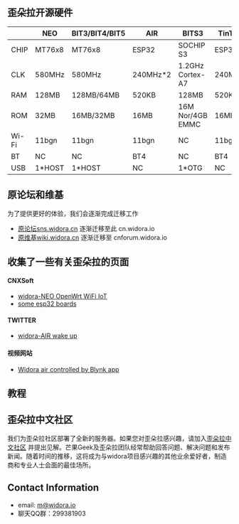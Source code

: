 ## 歪朵拉开源硬件

|  | NEO | BIT3/BIT4/BIT5 | AIR | BITS3 | TinTin-A |
| --- | --- | --- | --- | --- | --- |
| CHIP | MT76x8 | MT76x8 | ESP32 | SOCHIP S3 | ESP32 |
| CLK | 580MHz | 580MHz | 240MHz*2 | 1.2GHz Cortex-A7 | 240MHz*2 |
| RAM | 128MB | 128MB/64MB | 520KB | 128MB | 520KB |
| ROM | 32MB | 16MB/32MB | 16MB | 16M Nor/4GB EMMC | 16MB |
| Wi-Fi | 11bgn | 11bgn | 11bgn | NC | 11bgn |
| BT | NC | NC | BT4 | NC | BT4 |
| USB | 1*HOST | 1*HOST | NC | 1*OTG | NC |



## 原论坛和维基
为了提供更好的体验，我们会逐渐完成迁移工作

* [原论坛sns.widora.cn](http://sns.widora.cn) 逐渐迁移至此 cn.widora.io
* [原维基wiki.widora.cn](http://wiki.widora.cn) 逐渐迁移至 cnforum.widora.io

## 收集了一些有关歪朵拉的页面
#### CNXSoft
* [widora-NEO OpenWrt WiFi IoT](https://www.cnx-software.com/2016/09/14/widora-neo-openwrt-wifi-iot-audio-board-is-based-on-mediatek-mt7688-soc-wm8960-audio-dac/)
* [some esp32 boards](https://www.cnx-software.com/2016/09/24/some-esp32-development-boards-to-look-out-for-nodemcu-widora-air-nano32-noduino-quantum-and-wemos/)
#### TWITTER
* [widora-AIR wake up](https://twitter.com/moononournation/status/1037544330049671169)
#### 视频网站
* [Widora air controlled by Blynk app](https://www.youtube.com/watch?v=kiuTkfOQvTw&feature=youtu.be)
 


## 教程




## 歪朵拉中文社区
我们为歪朵拉社区部署了全新的服务器。如果您对歪朵拉感兴趣，请加入[歪朵拉中文社区](http://cnforum.widora.io) 并提出见解。芒果Geek及歪朵拉团队经常帮助回答问题、解决问题和发布新闻。随着时间的推移，这将成为与widora项目感兴趣的其他业余爱好者，制造商和专业人士会面的最佳场所。



## Contact Information
  * email: m@widora.io
  * 聊天QQ群：299381903





